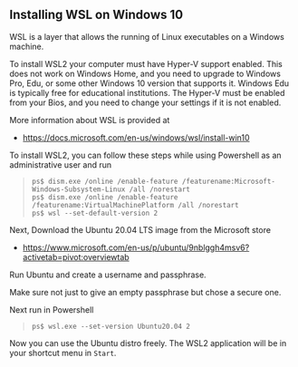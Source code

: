 ## Installing WSL on Windows 10

WSL is a layer that allows the running of Linux executables on a Windows machine. 

To install WSL2 your computer must have Hyper-V support enabled.
This does not work on Windows Home, and you need to upgrade to Windows
Pro, Edu, or some other Windows 10 version that supports it. Windows
Edu is typically free for educational institutions. The Hyper-V must
be enabled from your Bios, and you need to change your settings if it
is not enabled.

More information about WSL is provided at

* <https://docs.microsoft.com/en-us/windows/wsl/install-win10>

To install WSL2, you can follow these steps while using
Powershell as an administrative user and run

> ```
> ps$ dism.exe /online /enable-feature /featurename:Microsoft-Windows-Subsystem-Linux /all /norestart
> ps$ dism.exe /online /enable-feature /featurename:VirtualMachinePlatform /all /norestart
> ps$ wsl --set-default-version 2
> ```

Next, Download the Ubuntu 20.04 LTS image from the Microsoft store

* <https://www.microsoft.com/en-us/p/ubuntu/9nblggh4msv6?activetab=pivot:overviewtab>

Run Ubuntu and create a username and passphrase.

Make sure not just to give an empty passphrase but chose a secure one.

Next run in Powershell

> ```
> ps$ wsl.exe --set-version Ubuntu20.04 2
> ```

Now you can use the Ubuntu distro freely. The WSL2 application will be in your shortcut menu in `Start`. 
